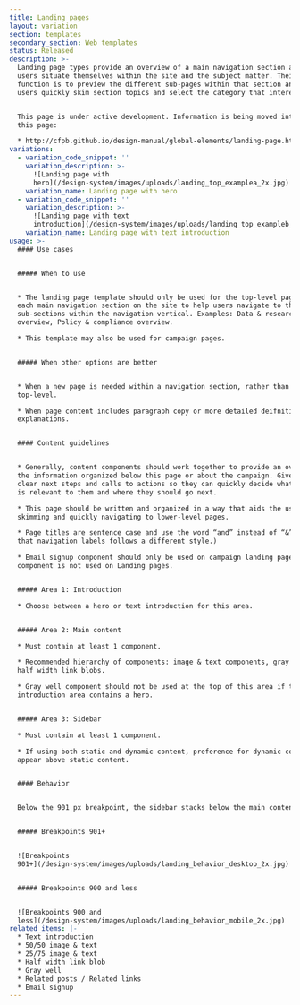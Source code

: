 ```yaml
---
title: Landing pages
layout: variation
section: templates
secondary_section: Web templates
status: Released
description: >-
  Landing page types provide an overview of a main navigation section and helps
  users situate themselves within the site and the subject matter. Their main
  function is to preview the different sub-pages within that section and help
  users quickly skim section topics and select the category that interests them.


  This page is under active development. Information is being moved into it from
  this page:

  * http://cfpb.github.io/design-manual/global-elements/landing-page.html
variations:
  - variation_code_snippet: ''
    variation_description: >-
      ![Landing page with
      hero](/design-system/images/uploads/landing_top_examplea_2x.jpg)
    variation_name: Landing page with hero
  - variation_code_snippet: ''
    variation_description: >-
      ![Landing page with text
      introduction](/design-system/images/uploads/landing_top_exampleb_2x.jpg)
    variation_name: Landing page with text introduction
usage: >-
  #### Use cases


  ##### When to use


  * The landing page template should only be used for the top-level page under
  each main navigation section on the site to help users navigate to the various
  sub-sections within the navigation vertical. Examples: Data & research
  overview, Policy & compliance overview.

  * This template may also be used for campaign pages.


  ##### When other options are better


  * When a new page is needed within a navigation section, rather than at the
  top-level.

  * When page content includes paragraph copy or more detailed deifnitions or
  explanations.


  #### Content guidelines


  * Generally, content components should work together to provide an overview of
  the information organized below this page or about the campaign. Give users
  clear next steps and calls to actions so they can quickly decide what content
  is relevant to them and where they should go next.

  * This page should be written and organized in a way that aids the user in
  skimming and quickly navigating to lower-level pages.

  * Page titles are sentence case and use the word “and” instead of “&”. (Note
  that navigation labels follows a different style.)

  * Email signup component should only be used on campaign landing pages. This
  component is not used on Landing pages.


  ##### Area 1: Introduction

  * Choose between a hero or text introduction for this area.


  ##### Area 2: Main content

  * Must contain at least 1 component.

  * Recommended hierarchy of components: image & text components, gray well, and
  half width link blobs.

  * Gray well component should not be used at the top of this area if the
  introduction area contains a hero.


  ##### Area 3: Sidebar

  * Must contain at least 1 component.

  * If using both static and dynamic content, preference for dynamic content to
  appear above static content.


  #### Behavior


  Below the 901 px breakpoint, the sidebar stacks below the main content area.


  ##### Breakpoints 901+


  ![Breakpoints
  901+](/design-system/images/uploads/landing_behavior_desktop_2x.jpg)


  ##### Breakpoints 900 and less


  ![Breakpoints 900 and
  less](/design-system/images/uploads/landing_behavior_mobile_2x.jpg)
related_items: |-
  * Text introduction
  * 50/50 image & text
  * 25/75 image & text
  * Half width link blob
  * Gray well
  * Related posts / Related links
  * Email signup
---
```

